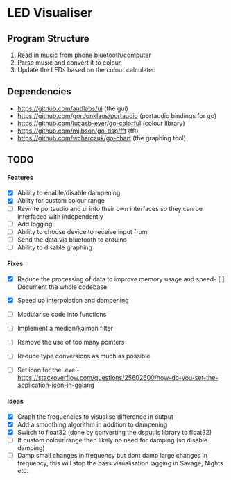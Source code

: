 # LED Visualiser

## Program Structure
1. Read in music from phone bluetooth/computer
2. Parse music and convert it to colour
3. Update the LEDs based on the colour calculated

## Dependencies
- https://github.com/andlabs/ui (the gui)
- https://github.com/gordonklaus/portaudio (portaudio bindings for go)
- https://github.com/lucasb-eyer/go-colorful (colour library)
- https://github.com/mjibson/go-dsp/fft (fft)
- https://github.com/wcharczuk/go-chart (the graphing tool)

## TODO
#### Features
- [x] Ability to enable/disable dampening
- [x] Abiity for custom colour range
- [ ] Rewrite portaudio and ui into their own interfaces so they can be interfaced with independently
- [ ] Add logging
- [ ] Ability to choose device to receive input from 
- [ ] Send the data via bluetooth to arduino
- [ ] Ability to disable graphing

#### Fixes
- [x] Reduce the processing of data to improve memory usage and speed- [ ] Document the whole codebase
- [x] Speed up interpolation and dampening
- [ ] Modularise code into functions
- [ ] Implement a median/kalman filter
- [ ] Remove the use of too many pointers
- [ ] Reduce type conversions as much as possible
- [ ] Set icon for the .exe - https://stackoverflow.com/questions/25602600/how-do-you-set-the-application-icon-in-golang


#### Ideas
- [x] Graph the frequencies to visualise difference in output
- [x] Add a smoothing algorithm in addition to dampening
- [x] Switch to float32 (done by converting the dsputils library to float32)
- [ ] If custom colour range then likely no need for damping (so disable damping)
- [ ] Damp small changes in frequency but dont damp large changes in frequency, this will stop the bass visualisation lagging in Savage, Nights etc.
